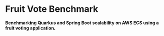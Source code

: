 # Fruit Vote Benchmark

**Benchmarking Quarkus and Spring Boot scalability on AWS ECS using a fruit voting application.**
